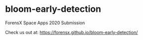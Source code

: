 # bloom-early-detection
 ForensX Space Apps 2020 Submission

Check us out at: https://forensx.github.io/bloom-early-detection/